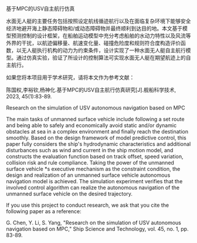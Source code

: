 基于MPC的USV自主航行仿真

水面无人艇的主要任务包括按照设定航线循迹航行以及在面临复杂环境下能够安全经济地避开海上静态障碍物和/或动态障碍物并最终顺利到达目的地。本文基于模型预测控制的设计框架，在船舶运动模型中充分考虑船舶的水动力特性以及风流等外界的干扰，以航迹偏移量、航速变化量、碰撞危险度和规则符合度构造评价函数，以无人艇执行机构的动力为约束条件，设计实现了一种水面无人艇自主航行模型。通过仿真实验，验证了所设计的控制算法可实现水面无人艇在期望航迹上的自主航行。


如果您将本项目用于学术研究，请将本文作为参考文献：

陈国权,李裕钦,杨神化.基于MPC的USV自主航行仿真研究[J].舰船科学技术, 2023, 45(1):83-89.


Research on the simulation of USV autonomous navigation based on MPC

 The main tasks of unmanned surface vehicle include following a set route and being able to safely and economically avoid static and/or dynamic obstacles at sea in a complex environment and finally reach the destination smoothly. Based on the design framework of model predictive control, this paper fully considers the ship's hydrodynamic characteristics and additional disturbances such as wind and current in the ship motion model, and constructs the evaluation function based on track offset, speed variation, collision risk and rule compliance. Taking the power of the unmanned surface vehicle *s executive mechanism as the constraint condition, the design and realization of an unmanned surface vehicle autonomous navigation model is achieved. The simulation experiment verifies that the involved control algorithm can realize the autonomous navigation of the unmanned surface vehicle on the desired trajectory.



If you use this project to conduct research, we ask that you cite the following paper as a reference:

G. Chen, Y. Li, S. Yang, "Research on the simulation of USV autonomous navigation based on MPC," Ship Science and Technology, vol. 45, no. 1, pp. 83-89.
